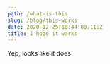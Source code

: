 ```yaml
---
path: /what-is-this
slug: /blog/this-works
date: 2020-12-25T18:44:08.119Z
title: I hope it works
---
```

Yep, looks like it does